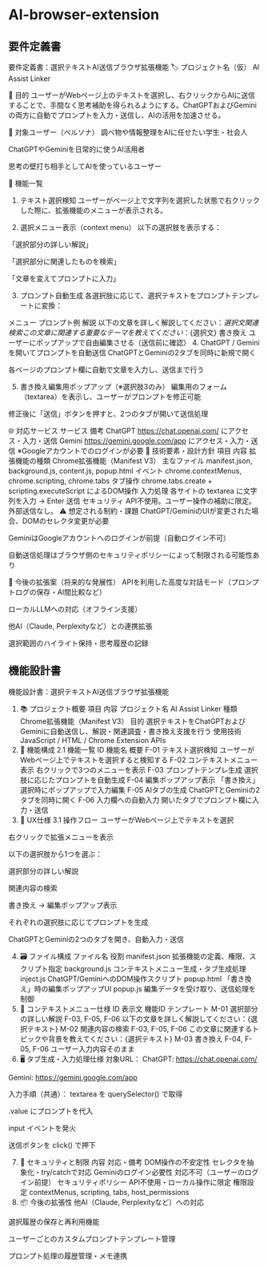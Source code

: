 # AI-browser-extension

## 要件定義書

要件定義書：選択テキストAI送信ブラウザ拡張機能
🏷 プロジェクト名（仮）
AI Assist Linker

🎯 目的
ユーザーがWebページ上のテキストを選択し、右クリックからAIに送信することで、手間なく思考補助を得られるようにする。ChatGPTおよびGeminiの両方に自動でプロンプトを入力・送信し、AIの活用を加速させる。

👤 対象ユーザー（ペルソナ）
調べ物や情報整理をAIに任せたい学生・社会人

ChatGPTやGeminiを日常的に使うAI活用者

思考の壁打ち相手としてAIを使っているユーザー

🧩 機能一覧
1. テキスト選択検知
ユーザーがページ上で文字列を選択した状態で右クリックした際に、拡張機能のメニューが表示される。

2. 選択メニュー表示（context menu）
以下の選択肢を表示する：

「選択部分の詳しい解説」

「選択部分に関連したものを検索」

「文章を変えてプロンプトに入力」

3. プロンプト自動生成
各選択肢に応じて、選択テキストをプロンプトテンプレートに変換：

メニュー	プロンプト例
解説	以下の文章を詳しく解説してください：${選択文}
関連検索	この文章に関連する重要なテーマを教えてください：${選択文}
書き換え	ユーザーにポップアップで自由編集させる（送信前に確認）
4. ChatGPT / Gemini を開いてプロンプトを自動送信
ChatGPTとGeminiの2タブを同時に新規で開く

各ページのプロンプト欄に自動で文章を入力し、送信まで行う

5. 書き換え編集用ポップアップ（※選択肢3のみ）
編集用のフォーム（textarea）を表示し、ユーザーがプロンプトを修正可能

修正後に「送信」ボタンを押すと、2つのタブが開いて送信処理

🌐 対応サービス
サービス	備考
ChatGPT	https://chat.openai.com/ にアクセス・入力・送信
Gemini	https://gemini.google.com/app にアクセス・入力・送信
※Googleアカウントでのログインが必要
🔧 技術要素・設計方針
項目	内容
拡張機能の種類	Chrome拡張機能（Manifest V3）
主なファイル	manifest.json, background.js, content.js, popup.html
イベント	chrome.contextMenus, chrome.scripting, chrome.tabs
タブ操作	chrome.tabs.create + scripting.executeScript によるDOM操作
入力処理	各サイトの textarea に文字列を入力 → Enter 送信
セキュリティ	API不使用。ユーザー操作の補助に限定。外部送信なし。
⚠ 想定される制約・課題
ChatGPT/GeminiのUIが変更された場合、DOMのセレクタ変更が必要

GeminiはGoogleアカウントへのログインが前提（自動ログイン不可）

自動送信処理はブラウザ側のセキュリティポリシーによって制限される可能性あり

🚀 今後の拡張案（将来的な発展性）
APIを利用した高度な対話モード（プロンプトログの保存・AI間比較など）

ローカルLLMへの対応（オフライン支援）

他AI（Claude, Perplexityなど）との連携拡張

選択範囲のハイライト保持・思考履歴の記録


## 機能設計書

機能設計書：選択テキストAI送信ブラウザ拡張機能
1. 📚 プロジェクト概要
項目	内容
プロジェクト名	AI Assist Linker
種類	Chrome拡張機能（Manifest V3）
目的	選択テキストをChatGPTおよびGeminiに自動送信し、解説・関連調査・書き換え支援を行う
使用技術	JavaScript / HTML / Chrome Extension APIs
2. 🧩 機能構成
2.1 機能一覧
ID	機能名	概要
F-01	テキスト選択検知	ユーザーがWebページ上でテキストを選択すると検知する
F-02	コンテキストメニュー表示	右クリックで3つのメニューを表示
F-03	プロンプトテンプレ生成	選択肢に応じたプロンプトを自動生成
F-04	編集ポップアップ表示	「書き換え」選択時にポップアップで入力編集
F-05	AIタブの生成	ChatGPTとGeminiの2タブを同時に開く
F-06	入力欄への自動入力	開いたタブでプロンプト欄に入力・送信
3. 🧠 UX仕様
3.1 操作フロー
ユーザーがWebページ上でテキストを選択

右クリックで拡張メニューを表示

以下の選択肢から1つを選ぶ：

選択部分の詳しい解説

関連内容の検索

書き換え → 編集ポップアップ表示

それぞれの選択肢に応じてプロンプトを生成

ChatGPTとGeminiの2つのタブを開き、自動入力・送信

4. 🗃 ファイル構成
ファイル名	役割
manifest.json	拡張機能の定義、権限、スクリプト指定
background.js	コンテキストメニュー生成・タブ生成処理
inject.js	ChatGPT/GeminiへのDOM操作スクリプト
popup.html	「書き換え」時の編集ポップアップUI
popup.js	編集データを受け取り、送信処理を制御
5. 🔄 コンテキストメニュー仕様
ID	表示文	機能ID	テンプレート
M-01	選択部分の詳しい解説	F-03, F-05, F-06	以下の文章を詳しく解説してください：{選択テキスト}
M-02	関連内容の検索	F-03, F-05, F-06	この文章に関連するトピックや背景を教えてください：{選択テキスト}
M-03	書き換え	F-04, F-05, F-06	ユーザー入力内容そのまま
6. 🖥 タブ生成・入力処理仕様
対象URL：
ChatGPT: https://chat.openai.com/

Gemini: https://gemini.google.com/app

入力手順（共通）：
textarea を querySelector() で取得

.value にプロンプトを代入

input イベントを発火

送信ボタンを click() で押下

7. 🔐 セキュリティと制限
内容	対応・備考
DOM操作の不安定性	セレクタを抽象化・try/catchで対応
Geminiのログイン必要性	対応不可（ユーザーのログイン前提）
セキュリティポリシー	API不使用・ローカル操作に限定
権限設定	contextMenus, scripting, tabs, host_permissions
8. 📦 今後の拡張性
他AI（Claude, Perplexityなど）への対応

選択履歴の保存と再利用機能

ユーザーごとのカスタムプロンプトテンプレート管理

プロンプト処理の履歴管理・メモ連携
